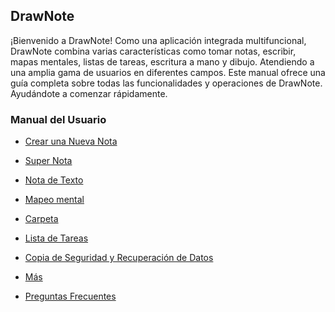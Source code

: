 DrawNote
------
¡Bienvenido a DrawNote! Como una aplicación integrada multifuncional, DrawNote combina varias características como tomar notas, escribir, mapas mentales, listas de tareas, escritura a mano y dibujo. Atendiendo a una amplia gama de usuarios en diferentes campos. Este manual ofrece una guía completa sobre todas las funcionalidades y operaciones de DrawNote. Ayudándote a comenzar rápidamente.

### Manual del Usuario

- [Crear una Nueva Nota](new_note.md)

- [Super Nota](super_note/index.md)

- [Nota de Texto](text_note/index.md)

- [Mapeo mental](mind_mapping/index.md)

- [Carpeta](folder/index.md)

- [Lista de Tareas](to_do/index.md)

- [Copia de Seguridad y Recuperación de Datos](data_backup_and_recovery/index.md)

- [Más](more/index.md)

- [Preguntas Frecuentes](q_a/index.md)